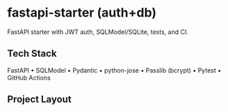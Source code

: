 # fastapi-starter (auth+db)

FastAPI starter with JWT auth, SQLModel/SQLite, tests, and CI.

## Tech Stack
FastAPI • SQLModel • Pydantic • python-jose • Passlib (bcrypt) • Pytest • GitHub Actions

## Project Layout
